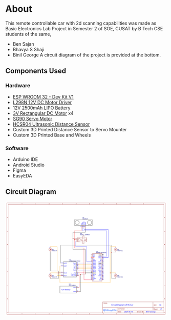 # About
 This remote controllable car with 2d scanning capabilities was made as Basic Electronics Lab Project in Semester 2 of SOE, CUSAT by B Tech CSE students of the same,
 - Ben Sajan
 - Bhavya S Shaji
 - Binil George
A circuit diagram of the project is provided at the bottom.

## Components Used
### Hardware
- [ESP WROOM 32 - Dev Kit V1](https://www.electronicscomp.com/esp32-development-board-with-wifi-bluetooth-india?gad_source=4&gclid=Cj0KCQjwj9-zBhDyARIsAERjds2-rlMeInHLUJbyYY38m9j1-HdD1XQiBZh8xwXowUkfx1W8928wde0aAigQEALw_wcB)
- [L298N 12V DC Motor Driver](https://robocraze.com/products/l298-motor-driver-board?variant=40192434208921&currency=INR&utm_medium=product_sync&utm_source=google&utm_content=sag_organic&utm_campaign=sag_organic&utm_source=google&utm_medium=cpc&utm_campaign=BL+%7C+Pmax+%7C+Feed+Only+%7C+RoboCraze+%7C+Motors+and+Mechanical+%7C+31%2F05&utm_source=googleads&utm_medium=ppc&utm_campaign=21336387279&utm_content=_&utm_term=&campaignid=21336387279&adgroupid=&campaign=21336387279&gad_source=1&gclid=Cj0KCQjwj9-zBhDyARIsAERjds01lGvjCm_jCGa0eyEMIbe8D85e0WL2qH36agN6k4-Qc-3uf1nDVB4aAi7TEALw_wcB)
- [12V 2500mAh LIPO Battery](https://amzn.in/d/01z4cDBx)
- [3V Rectangular DC Motor](https://roboway.in/shop/dc-motor-3v/?srsltid=AfmBOopMQHzVX12mSbZKk5QdY9HpebPOwrTMmxLwlHD1cb5d3gubruFnvtw) x4
- [SG90 Servo Motor](https://www.electronicscomp.com/tower-pro-sg90-servo-9-gms-mini-micro-servo-motor-moq-300-pieces?gad_source=1&gclid=Cj0KCQjwj9-zBhDyARIsAERjds21mGic-AUIidWK6T09ifvrEEzUYBgTi7_KK45HyY_sKBASsIm4RYkaAjqKEALw_wcB)
- [HCSR04 Ultrasonic Distance Sensor](https://robu.in/product/hc-sr04-ultrasonic-range-finder/?gad_source=1&gclid=Cj0KCQjwj9-zBhDyARIsAERjds16jhEB-Or6Nf-nqjiBaEeB_HeqF_sUZ0o2bDfYB7ShLDj9hSO5HfcaAouzEALw_wcB)
- Custom 3D Printed Distance Sensor to Servo Mounter
- Custom 3D Printed Base and Wheels
### Software
- Arduino IDE
- Android Studio
- Figma
- EasyEDA

## Circuit Diagram
![Circuit Diagram](https://github.com/RealDev05/S2_BE_Lab_Project/blob/main/Schematic_2D-Scanner-RC-Car_2024-06-16.svg)
